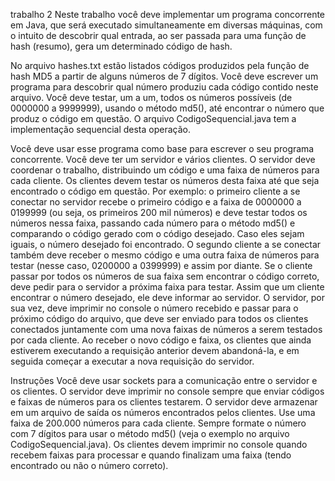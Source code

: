 trabalho 2
Neste trabalho você deve implementar um programa concorrente em Java, que será executado simultaneamente em diversas máquinas, com o intuito de descobrir qual entrada, ao ser passada para uma função de hash (resumo), gera um determinado código de hash. 

No arquivo hashes.txt estão listados códigos produzidos pela função de hash MD5 a partir de alguns números de 7 dígitos. Você deve escrever um programa para descobrir qual número produziu cada código contido neste arquivo. Você deve testar, um a um, todos os números possíveis (de 0000000 a 9999999), usando o método md5(), até encontrar o número que produz o código em questão. O arquivo CodigoSequencial.java tem a implementação sequencial desta operação.

Você deve usar esse programa como base para escrever o seu programa concorrente. Você deve ter um servidor e vários clientes. O servidor deve coordenar o trabalho, distribuindo um código e uma faixa de números para cada cliente. Os clientes devem testar os números desta faixa até que seja encontrado o código em questão. Por exemplo: o primeiro cliente a se conectar no servidor recebe o primeiro código e a faixa de 0000000 a 0199999 (ou seja, os primeiros 200 mil números) e deve testar todos os números nessa faixa, passando cada número para o método md5() e comparando o código gerado com o código desejado. Caso eles sejam iguais, o número desejado foi encontrado. O segundo cliente a se conectar também deve receber o mesmo código e uma outra faixa de números para testar (nesse caso, 0200000 a 0399999) e assim por diante. Se o cliente passar por todos os números de sua faixa sem encontrar o código correto, deve pedir para o servidor a próxima faixa para testar. Assim que um cliente encontrar o número desejado, ele deve informar ao servidor. O servidor, por sua vez, deve imprimir no console o número recebido e passar para o próximo código do arquivo, que deve ser enviado para todos os clientes conectados juntamente com uma nova faixas de números a serem testados por cada cliente. Ao receber o novo código e faixa, os clientes que ainda estiverem executando a requisição anterior devem abandoná-la, e em seguida começar a executar a nova requisição do servidor.

Instruções
Você deve usar sockets para a comunicação entre o servidor e os clientes.
O servidor deve imprimir no console sempre que enviar códigos e faixas de números para os clientes testarem.
O servidor deve armazenar em um arquivo de saída os números encontrados pelos clientes.
Use uma faixa de 200.000 números para cada cliente.
Sempre formate o número com 7 dígitos para usar o método md5() (veja o exemplo no arquivo CodigoSequencial.java).
Os clientes devem imprimir no console quando recebem faixas para processar e quando finalizam uma faixa (tendo encontrado ou não o número correto).


